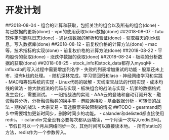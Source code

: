 # 开发计划
##2018-08-04
    - 组合的计算和获取，包括关注的组合以及所有的组合(done)
    - 每日数据的更新(done)
    - vpn的使用获取ticker数据(done)
##2018-08-07
    - futu软件定时删除日志(done)
    - 通达信数据的解析和验证(done)
    - 获取每天的tick信息，写入数据库(done)
##2018-08-12
    - 前复权价格的计算方法(done)
    - mac等，技术指标的实现(done)
    - 前复权价格的计算方法(done)
##2018-08-22
    - 平均股价的获取(done)
    - 涨跌停数据的获取(done)
##2018-08-24
    - 板块的分析数据的获取(done)
##2018-08-25
    - stock\_info和stock\_data都存入mysql中
    - influxdb的写入过程中需要增加列名字
    - 失败的列表增加重试的功能
    - 股票还未上市，没有k线的处理。
    - 随机深林完成，学习领回归和laso
    - 神经网络学习和实践
    - MAC和筹码系统的实现
    - Linux代码的破解
    - 天线宝宝战法的代码实现
    - 成本均线的做法
    - 傍大款战法的代码与实现
    - 板块组合的战法与实现
    - 坑爹的数据格式发生变化，需要测试。
    - 一阳指战法的实现
    - AAA云的登陆和自动订阅开发
    - 融资融券分析，分析融资融券的换手率
    - 港股通持股
    - 基金数据分析
    - 可转债的战法
    - 期权的战法
    - 大宗交易
    - 富途股票突破限制的情况
##TODO
    - gearmand同步中需要增加更新时同步，删除时同步的功能。
    - calander和delisted都直接使用redis。
    - calander完全没有必要每次都从远端读，一个月读一次写入redis即可。
    - 节假日可以一个月从网络同步一次，其他时间可以直接读本地。
    - 所有static的方法，redis作为一个参数传入。
